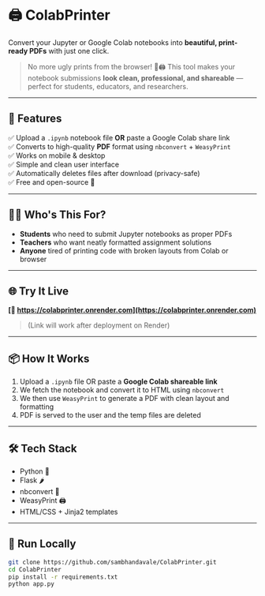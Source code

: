 # 🖨️ ColabPrinter

Convert your Jupyter or Google Colab notebooks into **beautiful, print-ready PDFs** with just one click.

> No more ugly prints from the browser! 🚫🖨️ This tool makes your notebook submissions **look clean, professional, and shareable** — perfect for students, educators, and researchers.

---

## 🚀 Features

✅ Upload a `.ipynb` notebook file **OR** paste a Google Colab share link  
✅ Converts to high-quality **PDF** format using `nbconvert` + `WeasyPrint`  
✅ Works on mobile & desktop  
✅ Simple and clean user interface  
✅ Automatically deletes files after download (privacy-safe)  
✅ Free and open-source 🎉

---

## 🧑‍🎓 Who's This For?

- **Students** who need to submit Jupyter notebooks as proper PDFs
- **Teachers** who want neatly formatted assignment solutions
- **Anyone** tired of printing code with broken layouts from Colab or browser

---

## 🌐 Try It Live

**[🔗 https://colabprinter.onrender.com](https://colabprinter.onrender.com)**  
> (Link will work after deployment on Render)

---

## 📦 How It Works

1. Upload a `.ipynb` file OR paste a **Google Colab shareable link**
2. We fetch the notebook and convert it to HTML using `nbconvert`
3. We then use `WeasyPrint` to generate a PDF with clean layout and formatting
4. PDF is served to the user and the temp files are deleted

---

## 🛠️ Tech Stack

- Python 🐍
- Flask 🌶️
- nbconvert 📘
- WeasyPrint 🖨️
- HTML/CSS + Jinja2 templates

---

## 🧪 Run Locally

```bash
git clone https://github.com/sambhandavale/ColabPrinter.git
cd ColabPrinter
pip install -r requirements.txt
python app.py
